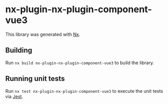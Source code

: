 # nx-plugin-nx-plugin-component-vue3

This library was generated with [Nx](https://nx.dev).

## Building

Run `nx build nx-plugin-nx-plugin-component-vue3` to build the library.

## Running unit tests

Run `nx test nx-plugin-nx-plugin-component-vue3` to execute the unit tests via [Jest](https://jestjs.io).
